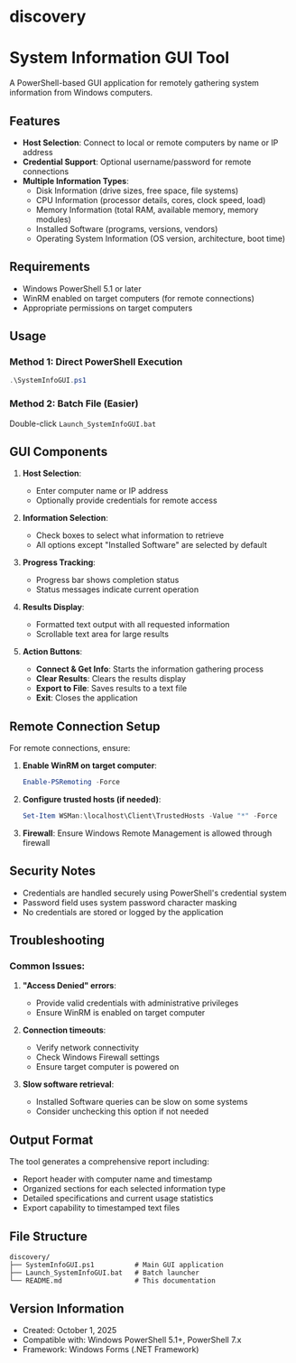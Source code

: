 # discovery

# System Information GUI Tool

A PowerShell-based GUI application for remotely gathering system information from Windows computers.

## Features

- **Host Selection**: Connect to local or remote computers by name or IP address
- **Credential Support**: Optional username/password for remote connections
- **Multiple Information Types**:
  - Disk Information (drive sizes, free space, file systems)
  - CPU Information (processor details, cores, clock speed, load)
  - Memory Information (total RAM, available memory, memory modules)
  - Installed Software (programs, versions, vendors)
  - Operating System Information (OS version, architecture, boot time)

## Requirements

- Windows PowerShell 5.1 or later
- WinRM enabled on target computers (for remote connections)
- Appropriate permissions on target computers

## Usage

### Method 1: Direct PowerShell Execution
```powershell
.\SystemInfoGUI.ps1
```

### Method 2: Batch File (Easier)
Double-click `Launch_SystemInfoGUI.bat`

## GUI Components

1. **Host Selection**: 
   - Enter computer name or IP address
   - Optionally provide credentials for remote access

2. **Information Selection**: 
   - Check boxes to select what information to retrieve
   - All options except "Installed Software" are selected by default

3. **Progress Tracking**: 
   - Progress bar shows completion status
   - Status messages indicate current operation

4. **Results Display**: 
   - Formatted text output with all requested information
   - Scrollable text area for large results

5. **Action Buttons**:
   - **Connect & Get Info**: Starts the information gathering process
   - **Clear Results**: Clears the results display
   - **Export to File**: Saves results to a text file
   - **Exit**: Closes the application

## Remote Connection Setup

For remote connections, ensure:

1. **Enable WinRM on target computer**:
   ```powershell
   Enable-PSRemoting -Force
   ```

2. **Configure trusted hosts (if needed)**:
   ```powershell
   Set-Item WSMan:\localhost\Client\TrustedHosts -Value "*" -Force
   ```

3. **Firewall**: Ensure Windows Remote Management is allowed through firewall

## Security Notes

- Credentials are handled securely using PowerShell's credential system
- Password field uses system password character masking
- No credentials are stored or logged by the application

## Troubleshooting

### Common Issues:

1. **"Access Denied" errors**: 
   - Provide valid credentials with administrative privileges
   - Ensure WinRM is enabled on target computer

2. **Connection timeouts**: 
   - Verify network connectivity
   - Check Windows Firewall settings
   - Ensure target computer is powered on

3. **Slow software retrieval**: 
   - Installed Software queries can be slow on some systems
   - Consider unchecking this option if not needed

## Output Format

The tool generates a comprehensive report including:
- Report header with computer name and timestamp
- Organized sections for each selected information type
- Detailed specifications and current usage statistics
- Export capability to timestamped text files

## File Structure

```
discovery/
├── SystemInfoGUI.ps1          # Main GUI application
├── Launch_SystemInfoGUI.bat   # Batch launcher
└── README.md                  # This documentation
```

## Version Information

- Created: October 1, 2025
- Compatible with: Windows PowerShell 5.1+, PowerShell 7.x
- Framework: Windows Forms (.NET Framework)
